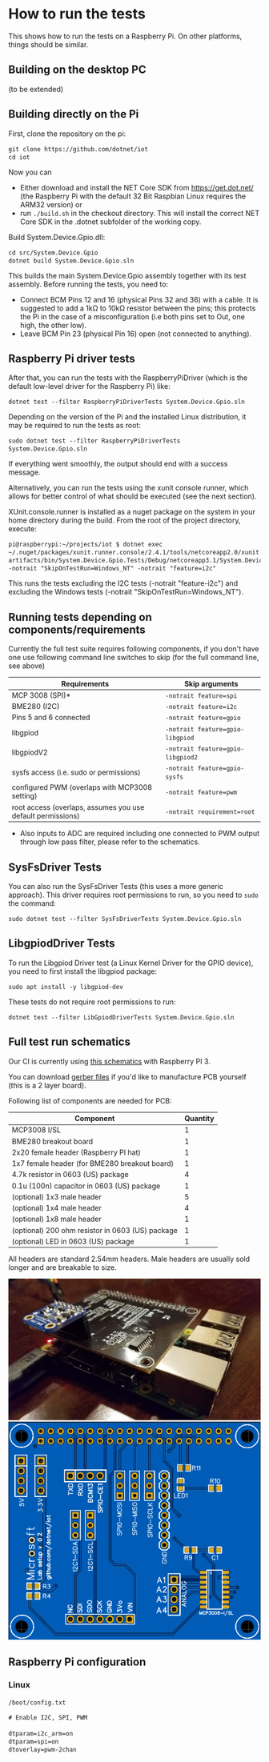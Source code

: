 # How to run the tests

This shows how to run the tests on a Raspberry Pi. On other platforms, things should be similar.

## Building on the desktop PC

(to be extended)

## Building directly on the Pi

First, clone the repository on the pi:

```shell
git clone https://github.com/dotnet/iot
cd iot
```

Now you can

- Either download and install the NET Core SDK from <https://get.dot.net/> (the Raspberry Pi with the default 32 Bit Raspbian Linux requires the ARM32 version) or
- run `./build.sh` in the checkout directory. This will install the correct NET Core SDK in the .dotnet subfolder of the working copy.

Build System.Device.Gpio.dll:

```shell
cd src/System.Device.Gpio
dotnet build System.Device.Gpio.sln
```

This builds the main System.Device.Gpio assembly together with its test assembly. Before running the tests, you need to:

- Connect BCM Pins 12 and 16 (physical Pins 32 and 36) with a cable. It is suggested to add a 1kΩ to 10kΩ resistor between the pins; this protects the Pi in the case of a misconfiguration (i.e both pins set to Out, one high, the other low).
- Leave BCM Pin 23 (physical Pin 16) open (not connected to anything).

## Raspberry Pi driver tests

After that, you can run the tests with the RaspberryPiDriver (which is the default low-level driver for the Raspberry Pi) like:

```shell
dotnet test --filter RaspberryPiDriverTests System.Device.Gpio.sln 
```

Depending on the version of the Pi and the installed Linux distribution, it may be required to run the tests as root:

```shell
sudo dotnet test --filter RaspberryPiDriverTests System.Device.Gpio.sln 
```

If everything went smoothly, the output should end with a success message.

Alternatively, you can run the tests using the xunit console runner, which allows for better control of what should be executed (see the next section).

XUnit.console.runner is installed as a nuget package on the system in your home directory during the build. From the root of the project directory, execute:

```shell
pi@raspberrypi:~/projects/iot $ dotnet exec ~/.nuget/packages/xunit.runner.console/2.4.1/tools/netcoreapp2.0/xunit.console.dll artifacts/bin/System.Device.Gpio.Tests/Debug/netcoreapp3.1/System.Device.Gpio.Tests.dll -notrait "SkipOnTestRun=Windows_NT" -notrait "feature=i2c"
```

This runs the tests excluding the I2C tests (-notrait "feature-i2c") and excluding the Windows tests (-notrait "SkipOnTestRun=Windows_NT").

## Running tests depending on components/requirements

Currently the full test suite requires following components, if you don't have one use following command line switches to skip (for the full command line, see above)

| Requirements | Skip arguments |
| --- | --- |
| MCP 3008 (SPI)* | `-notrait feature=spi` |
| BME280 (I2C) | `-notrait feature=i2c` |
| Pins 5 and 6 connected | `-notrait feature=gpio` |
| libgpiod | `-notrait feature=gpio-libgpiod` |
| libgpiodV2 | `-notrait feature=gpio-libgpiod2` |
| sysfs access (i.e. sudo or permissions) | `-notrait feature=gpio-sysfs` |
| configured PWM (overlaps with MCP3008 setting) | `-notrait feature=pwm` |
| root access (overlaps, assumes you use default permissions) | `-notrait requirement=root` |

- Also inputs to ADC are required including one connected to PWM output through low pass filter, please refer to the schematics.

## SysFsDriver Tests

You can also run the SysFsDriver Tests (this uses a more generic approach). This driver requires root permissions to run, so you need to `sudo` the command:

```shell
sudo dotnet test --filter SysFsDriverTests System.Device.Gpio.sln 
```

## LibgpiodDriver Tests

To run the Libgpiod Driver test (a Linux Kernel Driver for the GPIO device), you need to first install the libgpiod package:

```shell
sudo apt install -y libgpiod-dev
```

These tests do not require root permissions to run:

```shell
dotnet test --filter LibGpiodDriverTests System.Device.Gpio.sln 
```

## Full test run schematics

Our CI is currently using [this schematics](schematics/board-schematics.pdf) with Raspberry PI 3.

You can download [gerber files](schematics/board-gerber.zip) if you'd like to manufacture PCB yourself (this is a 2 layer board).

Following list of components are needed for PCB:

| Component | Quantity |
| --- | --- |
| MCP3008 I/SL | 1 |
| BME280 breakout board | 1 |
| 2x20 female header (Raspberry PI hat) | 1 |
| 1x7 female header (for BME280 breakout board) | 1 |
| 4.7k resistor in 0603 (US) package | 4 |
| 0.1u (100n) capacitor in 0603 (US) package | 1 |
| (optional) 1x3 male header | 5 |
| (optional) 1x4 male header | 4 |
| (optional) 1x8 male header | 1 |
| (optional) 200 ohm resistor in 0603 (US) package | 1 |
| (optional) LED in 0603 (US) package | 1 |

All headers are standard 2.54mm headers. Male headers are usually sold longer and are breakable to size.

![PCB](schematics/board-pic.jpg)
![PCB](schematics/board-pcb-picture.png)

## Raspberry Pi configuration

### Linux

`/boot/config.txt`

```text
# Enable I2C, SPI, PWM

dtparam=i2c_arm=on
dtparam=spi=on
dtoverlay=pwm-2chan
```
